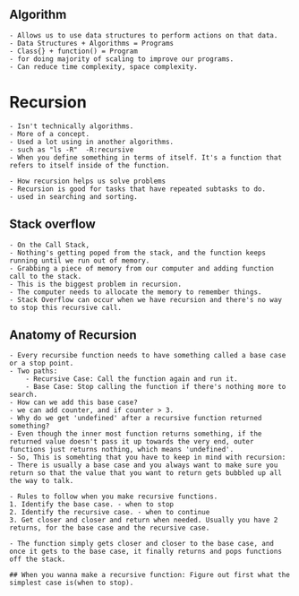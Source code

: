 ## Algorithm

    - Allows us to use data structures to perform actions on that data.
    - Data Structures + Algorithms = Programs
    - Class{} + function() = Program
    - for doing majority of scaling to improve our programs.
    - Can reduce time complexity, space complexity.

# Recursion

    - Isn't technically algorithms.
    - More of a concept.
    - Used a lot using in another algorithms.
    - such as "ls -R"  -R:recursive
    - When you define something in terms of itself. It's a function that refers to itself inside of the function.

    - How recursion helps us solve problems
    - Recursion is good for tasks that have repeated subtasks to do.
    - used in searching and sorting.

## Stack overflow

    - On the Call Stack,
    - Nothing's getting poped from the stack, and the function keeps running until we run out of memory.
    - Grabbing a piece of memory from our computer and adding function call to the stack.
    - This is the biggest problem in recursion.
    - The computer needs to allocate the memory to remember things.
    - Stack Overflow can occur when we have recursion and there's no way to stop this recursive call.

## Anatomy of Recursion

    - Every recursibe function needs to have something called a base case or a stop point.
    - Two paths:
        - Recursive Case: Call the function again and run it.
        - Base Case: Stop calling the function if there's nothing more to search.
    - How can we add this base case?
    - we can add counter, and if counter > 3.
    - Why do we get 'undefined' after a recursive function returned something?
    - Even though the inner most function returns something, if the returned value doesn't pass it up towards the very end, outer functions just returns nothing, which means 'undefined'.
    - So, This is somehting that you have to keep in mind with recursion:
    - There is usually a base case and you always want to make sure you return so that the value that you want to return gets bubbled up all the way to talk.

    - Rules to follow when you make recursive functions.
    1. Identify the base case. - when to stop
    2. Identify the recursive case. - when to continue
    3. Get closer and closer and return when needed. Usually you have 2 returns, for the base case and the recursive case.

    - The function simply gets closer and closer to the base case, and once it gets to the base case, it finally returns and pops functions off the stack.

    ## When you wanna make a recursive function: Figure out first what the simplest case is(when to stop).

